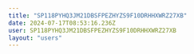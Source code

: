 ```yaml
---
title: "SP118PYHQ3JM21DBSFPEZHYZS9F10DRHHXWRZ27XB"
date: 2024-07-17T08:53:16.236Z
user: SP118PYHQ3JM21DBSFPEZHYZS9F10DRHHXWRZ27XB
layout: "users"
---
```

    